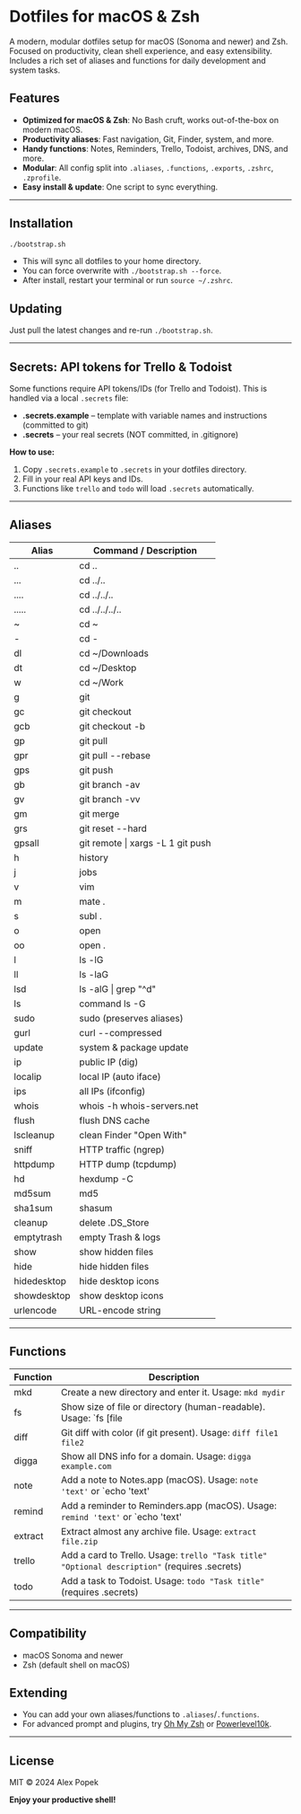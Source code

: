 # Dotfiles for macOS & Zsh

A modern, modular dotfiles setup for macOS (Sonoma and newer) and Zsh. Focused on productivity, clean shell experience, and easy extensibility. Includes a rich set of aliases and functions for daily development and system tasks.

## Features
- **Optimized for macOS & Zsh**: No Bash cruft, works out-of-the-box on modern macOS.
- **Productivity aliases**: Fast navigation, Git, Finder, system, and more.
- **Handy functions**: Notes, Reminders, Trello, Todoist, archives, DNS, and more.
- **Modular**: All config split into `.aliases`, `.functions`, `.exports`, `.zshrc`, `.zprofile`.
- **Easy install & update**: One script to sync everything.

---

## Installation

```sh
./bootstrap.sh
```
- This will sync all dotfiles to your home directory.
- You can force overwrite with `./bootstrap.sh --force`.
- After install, restart your terminal or run `source ~/.zshrc`.

## Updating
Just pull the latest changes and re-run `./bootstrap.sh`.

---

## Secrets: API tokens for Trello & Todoist

Some functions require API tokens/IDs (for Trello and Todoist). This is handled via a local `.secrets` file:

- **.secrets.example** – template with variable names and instructions (committed to git)
- **.secrets** – your real secrets (NOT committed, in .gitignore)

**How to use:**
1. Copy `.secrets.example` to `.secrets` in your dotfiles directory.
2. Fill in your real API keys and IDs.
3. Functions like `trello` and `todo` will load `.secrets` automatically.

---

## Aliases

| Alias      | Command / Description |
|------------|----------------------|
| ..         | cd ..                |
| ...        | cd ../..             |
| ....       | cd ../../..          |
| .....      | cd ../../../..       |
| ~          | cd ~                 |
| -          | cd -                 |
| dl         | cd ~/Downloads       |
| dt         | cd ~/Desktop         |
| w          | cd ~/Work            |
| g          | git                  |
| gc         | git checkout         |
| gcb        | git checkout -b      |
| gp         | git pull             |
| gpr        | git pull --rebase    |
| gps        | git push             |
| gb         | git branch -av       |
| gv         | git branch -vv       |
| gm         | git merge            |
| grs        | git reset --hard     |
| gpsall     | git remote \| xargs -L 1 git push |
| h          | history              |
| j          | jobs                 |
| v          | vim                  |
| m          | mate .               |
| s          | subl .               |
| o          | open                 |
| oo         | open .               |
| l          | ls -lG               |
| ll         | ls -laG              |
| lsd        | ls -alG \| grep "^d" |
| ls         | command ls -G        |
| sudo       | sudo (preserves aliases) |
| gurl       | curl --compressed    |
| update     | system & package update |
| ip         | public IP (dig)      |
| localip    | local IP (auto iface) |
| ips        | all IPs (ifconfig)   |
| whois      | whois -h whois-servers.net |
| flush      | flush DNS cache      |
| lscleanup  | clean Finder "Open With" |
| sniff      | HTTP traffic (ngrep) |
| httpdump   | HTTP dump (tcpdump)  |
| hd         | hexdump -C           |
| md5sum     | md5                  |
| sha1sum    | shasum               |
| cleanup    | delete .DS_Store     |
| emptytrash | empty Trash & logs   |
| show       | show hidden files    |
| hide       | hide hidden files    |
| hidedesktop| hide desktop icons   |
| showdesktop| show desktop icons   |
| urlencode  | URL-encode string    |

---

## Functions

| Function      | Description |
|---------------|-------------|
| mkd           | Create a new directory and enter it. Usage: `mkd mydir` |
| fs            | Show size of file or directory (human-readable). Usage: `fs [file|dir]` |
| diff          | Git diff with color (if git present). Usage: `diff file1 file2` |
| digga         | Show all DNS info for a domain. Usage: `digga example.com` |
| note          | Add a note to Notes.app (macOS). Usage: `note 'text'` or `echo 'text' | note` |
| remind        | Add a reminder to Reminders.app (macOS). Usage: `remind 'text'` or `echo 'text' | remind` |
| extract       | Extract almost any archive file. Usage: `extract file.zip` |
| trello        | Add a card to Trello. Usage: `trello "Task title" "Optional description"` (requires .secrets) |
| todo          | Add a task to Todoist. Usage: `todo "Task title"` (requires .secrets) |

---

## Compatibility
- macOS Sonoma and newer
- Zsh (default shell on macOS)

## Extending
- You can add your own aliases/functions to `.aliases`/`.functions`.
- For advanced prompt and plugins, try [Oh My Zsh](https://ohmyz.sh/) or [Powerlevel10k](https://github.com/romkatv/powerlevel10k).

---

## License

MIT © 2024 Alex Popek

**Enjoy your productive shell!** 